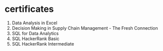 # certificates

1. Data Analysis in Excel
2. Decision Making in Supply Chain Management - The Fresh Connection
3. SQL for Data Analytics
4. SQL HackerRank Basic
5. SQL HackerRank Intermediate
